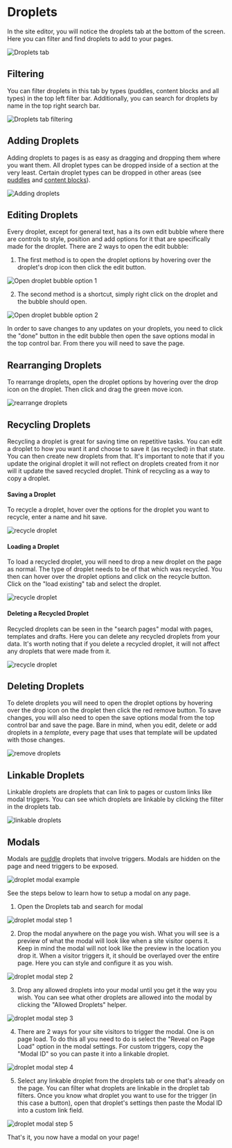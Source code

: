 # Droplets

In the site editor, you will notice the droplets tab at the bottom of the screen. Here you can filter and find droplets to add to your pages.

![Droplets tab](./droplets-tab.png)

## Filtering
You can filter droplets in this tab by types (puddles, content blocks and all types) in the top left filter bar. Additionally, you can search for droplets by name in the top right search bar.

![Droplets tab filtering](./droplets-tab-filters.png)

## Adding Droplets

Adding droplets to pages is as easy as dragging and dropping them where you want them. All droplet types can be dropped inside of a section at the very least. Certain droplet types can be dropped in other areas (see [puddles](/components/puddles/#droplets-allowed) and [content blocks](/components/content-blocks/#allowed-targets)).

![Adding droplets](./drop-droplet.gif)

## Editing Droplets

Every droplet, except for general text, has a its own edit bubble where there are controls to style, position and add options for it that are specifically made for the droplet. There are 2 ways to open the edit bubble:

1) The first method is to open the droplet options by hovering over the droplet's drop icon then click the edit button.

![Open droplet bubble option 1](./droplet-bubble-open1.gif)

2) The second method is a shortcut, simply right click on the droplet and the bubble should open.

![Open droplet bubble option 2](./droplet-bubble-open2.gif)

In order to save changes to any updates on your droplets, you need to click the "done" button in the edit bubble then open the save options modal in the top control bar. From there you will need to save the page.

## Rearranging Droplets

To rearrange droplets, open the droplet options by hovering over the drop icon on the droplet. Then click and drag the green move icon.

![rearrange droplets](./droplet-rearrange.gif)

## Recycling Droplets
Recycling a droplet is great for saving time on repetitive tasks. You can edit a droplet to how you want it and choose to save it (as recycled) in that state. You can then create new droplets from that. It's important to note that if you update the original droplet it will not reflect on droplets created from it nor will it update the saved recycled droplet. Think of recycling as a way to copy a droplet.

#### Saving a Droplet
To recycle a droplet, hover over the options for the droplet you want to recycle, enter a name and hit save.

![recycle droplet](./droplet-recycle-1.gif)

#### Loading a Droplet
To load a recycled droplet, you will need to drop a new droplet on the page as normal. The type of droplet needs to be of that which was recycled. You then can hover over the droplet options and click on the recycle button. Click on the "load existing" tab and select the droplet.

![recycle droplet](./droplet-recycle-2.gif)

#### Deleting a Recycled Droplet
Recycled droplets can be seen in the "search pages" modal with pages, templates and drafts. Here you can delete any recycled droplets from your data. It's worth noting that if you delete a recycled droplet, it will not affect any droplets that were made from it.

![recycle droplet](./droplet-recycle-3.gif)

## Deleting Droplets

To delete droplets you will need to open the droplet options by hovering over the drop icon on the droplet then click the red remove button. To save changes, you will also need to open the save options modal from the top control bar and save the page. Bare in mind, when you edit, delete or add droplets in a _template_, every page that uses that template will be updated with those changes.

![remove droplets](./droplet-delete.gif)

## Linkable Droplets

Linkable droplets are droplets that can link to pages or custom links like modal triggers. You can see which droplets are linkable by clicking the filter in the droplets tab.

![linkable droplets](./droplets-linkable.png)

## Modals

Modals are [puddle](/glossary/#puddle) droplets that involve triggers. Modals are hidden on the page and need triggers to be exposed.

![droplet modal example](./modal-final.gif)

See the steps below to learn how to setup a modal on any page.

1. Open the Droplets tab and search for modal

![droplet modal step 1](./modal-step-1.png)

2. Drop the modal anywhere on the page you wish. What you will see is a preview of what the modal will look like when a site visitor opens it. Keep in mind the modal will not look like the preview in the location you drop it. When a visitor triggers it, it should be overlayed over the entire page. Here you can style and configure it as you wish.

![droplet modal step 2](./modal-step-2.png)

3. Drop any allowed droplets into your modal until you get it the way you wish. You can see what other droplets are allowed into the modal by clicking the "Allowed Droplets" helper.

![droplet modal step 3](./modal-step-3.png)

4. There are 2 ways for your site visitors to trigger the modal. One is on page load. To do this all you need to do is select the "Reveal on Page Load" option in the modal settings. For custom triggers, copy the "Modal ID" so you can paste it into a linkable droplet.

![droplet modal step 4](./modal-step-4.png)

5. Select any linkable droplet from the droplets tab or one that's already on the page. You can filter what droplets are linkable in the droplet tab filters. Once you know what droplet you want to use for the trigger (in this case a button), open that droplet's settings then paste the Modal ID into a custom link field.

![droplet modal step 5](./modal-step-5.png)

That's it, you now have a modal on your page!
